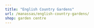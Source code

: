 ```yaml
---
title: "English Country Gardens"
url: /manassas/english-country-gardens/
shop: garden centre
---
```


